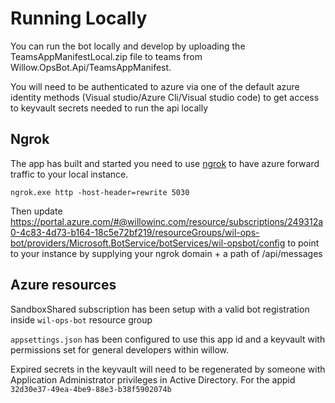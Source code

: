 # Running Locally

You can run the bot locally and develop by uploading the  TeamsAppManifestLocal.zip file to teams from Willow.OpsBot.Api/TeamsAppManifest.


You will need to be authenticated to azure via one of the default azure identity methods (Visual studio/Azure Cli/Visual studio code) to get access to keyvault secrets needed to run the api locally

## Ngrok

The app has built and started you need to use [ngrok](https://ngrok.com/download) to have azure forward traffic to your local instance.

```
ngrok.exe http -host-header=rewrite 5030
```

Then update https://portal.azure.com/#@willowinc.com/resource/subscriptions/249312a0-4c83-4d73-b164-18c5e72bf219/resourceGroups/wil-ops-bot/providers/Microsoft.BotService/botServices/wil-opsbot/config to point to your instance by supplying your ngrok domain + a path of /api/messages


## Azure resources

SandboxShared subscription has been setup with a valid bot registration inside `wil-ops-bot` resource group

`appsettings.json` has been configured to use this app id and a keyvault with permissions set for general developers within willow.

Expired secrets in the keyvault will need to be regenerated by someone with Application Administrator privileges in Active Directory. For the appid `32d30e37-49ea-4be9-88e3-b38f5902074b`
